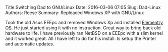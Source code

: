 Title:Switching Dad to GNU/Linux 
Date: 2016-03-06 07:05
Slug: Dad-Linux 
Authors: Reese
Summary: Repleaced Windows XP with GNU/Linux

Took the old Asus EEEpc and removed Windows Xp and installed [Elementry OS](https://elementary.io/). He just started using it with no instruction.
Great way to bring back old hardware to life. I have previously ran NetBSD on a EEEpc with a slim kernel and it worked great.
All I have left to do for his install. Is setup the Printer and automatic updates.
